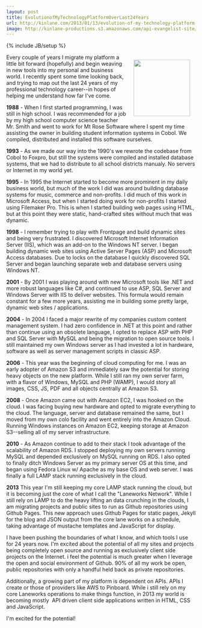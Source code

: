 ```yaml
---
layout: post
title: EvolutionofMyTechnologyPlatformOverLast24Years
url: http://kinlane.com/2013/01/13/evolution-of-my-technology-platform-over-last-24-years/
image: http://kinlane-productions.s3.amazonaws.com/api-evangelist-site/blog/cobol.jpeg
---
```

{% include JB/setup %}
<p><img style="padding: 15px;" src="https://s3.amazonaws.com/kinlane-productions/cobol.jpeg" alt="" width="150" align="right" /></p>
<p>Every couple of years I migrate my platform a little bit forward (hopefully) and begin weaving in new tools into my personal and business world.  I recently spent some time looking back, and trying to map out the last 24 years of my professional technology career--in hopes of helping me understand how far I've come.</p>
<p><strong>1988</strong> - When I first started programming, I was still in high school.  I was recommended for a job by my high school computer science teacher Mr. Smith and went to work for Mt Rose Software where I spent my time assisting the owner in building student information systems in Cobol.  We compiled, distributed and installed this software ourselves.</p>
<p><strong>1993</strong> - As we made our way into the 1990's we rewrote the codebase from Cobol to Foxpro, but still the systems were compiled and installed database systems, that we had to distribute to all school districts manualy.  No servers or Internet in my world yet.</p>
<p><strong>1995</strong> - In 1995 the Internet started to become more prominent in my daily business world, but much of the work I did was around building database systems for music, commerce and non-profits.  I did much of this work in Microsoft Access, but when I started doing work for non-profits I started using Filemaker Pro.  This is when I started building web pages using HTML, but at this point they were static, hand-crafted sites without much that was dynamic.</p>
<p><strong>1998</strong> - I remember trying to play with Frontpage and build dynamic sites and being very frustrated.  I discovered Microsoft Internet Information Server (IIS), which was an add-on to the Windows NT server.  I began building dynamic web sites using Active Server Pages (ASP) and Microsoft Access databases.  Due to locks on the database I quickly discovered SQL Server and began launching separate web and database servers using Windows NT.</p>
<p><strong>2001</strong> - By 2001 I was playing around with new Microsoft tools like .NET and more robust languages like C#, and continued to use ASP, SQL Server and Windows Server with IIS to deliver websites.  This formula would remain constant for a few more years, assisting me in building some pretty large, dynamic web sites / applications.</p>
<p><strong>2004</strong> - In 2004 I faced a major rewrite of my companies custom content management system.  I had zero confidence in .NET at this point and rather than continue using an obsolete language, I opted to replace ASP with PHP and SQL Server with MySQL and being the migration to open source tools.  I still maintained my own Windows server as I had invested a lot in hardware, software as well as server management scripts in classic ASP.</p>
<p><strong>2006</strong> - This year was the beginning of cloud computing for me.  I was an early adopter of Amazon S3 and immediately saw the potential for storing heavy objects on the new platform.  While I still ran my own server farm, with a flavor of Windows, MySQL and PHP (WAMP), I would story all images, CSS, JS, PDF and all objects centrally at Amazon S3.</p>
<p><strong>2008</strong> - Once Amazon came out with Amazon EC2, I was hooked on the cloud.  I was facing buying new hardware and opted to migrate everything to the cloud.  The language, server and database remained the same, but I moved from my own colo facility and went entirely into the Amazon Cloud.  Running Windows instances on Amazon EC2, keeping storage at Amazon S3--selling all of my server infrastructure.</p>
<p><strong>2010</strong> - As Amazon continue to add to their stack I took advantage of the scalability of Amazon RDS.  I stopped deploying my own servers running MySQL and depended exclusively on MySQL running on RDS.  I also opted to finally ditch Windows Server as my primary server OS at this time, and began using Fedora Linux w/ Apache as my base OS and web server.  I was finally a full LAMP stack running exclusively in the cloud.</p>
<p><strong>2013</strong> This year I'm still keeping my core LAMP stack running the cloud, but it is becoming just the core of what I call the "Laneworks Network".  While I still rely on LAMP to do the heavy lifting an data crunching in the clouds, I am migrating projects and public sites to run as Github repositories using Github Pages.  This new approach uses Github Pages for static pages, Jekyll for the blog and JSON output from the core lane works on a schedule, taking advantage of mustache templates and JavaScript for display.</p>
<p>I have been pushing the boundaries of what I know, and which tools I use for 24 years now.  I'm excited about the potential of all my sites and projects being completely open source and running as exclusively client side projects on the Internet.  i feel the potential is much greater when I leverage the open and social environment of Github.  90% of all my work be open, public repositories with only a handful held back as private repositories.</p>
<p>Additionally, a growing part of my platform is dependent on APIs.  APIs I create or those of providers like AWS to Pinboard.  While i still rely on my core Laneworks operations to make things function, in 2013 my world is becoming mostly &nbsp;API driven client side applications written in HTML, CSS and JavaScript.</p>
<p>I'm excited for the potential!</p>